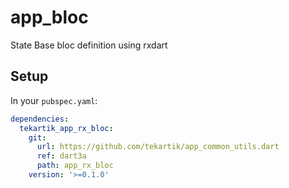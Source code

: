 # app_bloc

State Base bloc definition using rxdart

## Setup

In your `pubspec.yaml`:

```yaml
dependencies:
  tekartik_app_rx_bloc:
    git:
      url: https://github.com/tekartik/app_common_utils.dart
      ref: dart3a
      path: app_rx_bloc
    version: '>=0.1.0'
```

